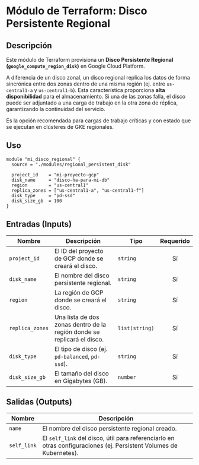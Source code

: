 # Módulo de Terraform: Disco Persistente Regional

## Descripción

Este módulo de Terraform provisiona un **Disco Persistente Regional (`google_compute_region_disk`)** en Google Cloud Platform.

A diferencia de un disco zonal, un disco regional replica los datos de forma sincrónica entre dos zonas dentro de una misma región (ej. entre `us-central1-a` y `us-central1-b`). Esta característica proporciona **alta disponibilidad** para el almacenamiento. Si una de las zonas falla, el disco puede ser adjuntado a una carga de trabajo en la otra zona de réplica, garantizando la continuidad del servicio.

Es la opción recomendada para cargas de trabajo críticas y con estado que se ejecutan en clústeres de GKE regionales.

## Uso

```hcl
module "mi_disco_regional" {
  source = "./modules/regional_persistent_disk"

  project_id    = "mi-proyecto-gcp"
  disk_name     = "disco-ha-para-mi-db"
  region        = "us-central1"
  replica_zones = ["us-central1-a", "us-central1-f"]
  disk_type     = "pd-ssd"
  disk_size_gb  = 100
}
```

## Entradas (Inputs)

| Nombre          | Descripción                                                                 | Tipo          | Requerido |
| --------------- | --------------------------------------------------------------------------- | ------------- | :-------: |
| `project_id`    | El ID del proyecto de GCP donde se creará el disco.                         | `string`      |    Sí     |
| `disk_name`     | El nombre del disco persistente regional.                                   | `string`      |    Sí     |
| `region`        | La región de GCP donde se creará el disco.                                  | `string`      |    Sí     |
| `replica_zones` | Una lista de dos zonas dentro de la región donde se replicará el disco.     | `list(string)`|    Sí     |
| `disk_type`     | El tipo de disco (ej. `pd-balanced`, `pd-ssd`).                             | `string`      |    Sí     |
| `disk_size_gb`  | El tamaño del disco en Gigabytes (GB).                                      | `number`      |    Sí     |

## Salidas (Outputs)

| Nombre      | Descripción                                                                    |
| ----------- | ------------------------------------------------------------------------------ |
| `name`      | El nombre del disco persistente regional creado.                               |
| `self_link` | El `self_link` del disco, útil para referenciarlo en otras configuraciones (ej. Persistent Volumes de Kubernetes). |